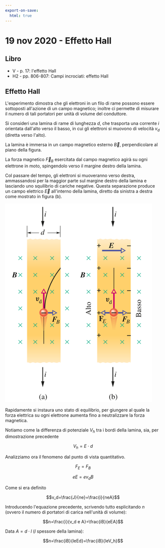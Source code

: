 ```yaml
---
export-on-save:
  html: true
---
```


# 19 nov 2020 - Effetto Hall

## Libro
- V - p. 17: l'effetto Hall
- H2  - pp. 806-807: Campi incrociati: effetto Hall

## Effetto Hall

L'esperimento dimostra che gli elettroni in un filo di rame possono essere sottoposti all'azione di un campo magnetico; inoltre ci permette di misurare il numero di tali portatori per unità di volume del conduttore.

Si consideri una lamina di rame di lunghezza $d$, che trasporta una corrente $i$ orientata dall'alto verso il basso, in cui gli elettroni si muovono di velocità $v_d$ (diretta verso l'alto).

La lamina è immersa in un campo magnetico esterno $\vec{B}$, perpendicolare al piano della figura.

La forza magnetico $\vec{F}_B$ esercitata dal campo magnetico agirà su ogni elettrone in moto, spingendolo verso il margine destro della lamina.

Col passare del tempo, gli elettroni si muoveranno verso destra, ammassandosi per la maggior parte sul margine destro della lamina e lasciando uno squilibrio di cariche negative.
Questa separazione produce un campo elettrico $\vec{E}$ all'interno della lamina, diretto da sinistra a destra come mostrato in figura (b).

![Schermata 2020-12-14 alle 10.12.26](/assets/Schermata%202020-12-14%20alle%2010.12.26.png)

Rapidamente si instaura uno stato di equilibrio, per giungere al quale la forza elettrica su ogni elettrone aumenta fino a neutralizzare la forza magnetica.

Notiamo come la differenza di potenziale $V_h$ tra i bordi della lamina, sia, per dimostrazione precedente

$$V_h=E\cdot d$$

Analizziamo ora il fenomeno dal punto di vista quantitativo.

$$F_E=F_B$$

$$eE=ev_d B$$

Come si era definito

$$v_d=\frac{J}{ne}=\frac{i}{neA}$$

Introducendo l'equazione precedente, scrivendo tutto esplicitando $n$ (ovvero il numero di portatori di carica nell'unità di volume):

$$n=\frac{i}{v_d e A}=\frac{iB}{eEA}$$

Data $A=d\cdot l$ ($l$ spessore della lamina):

$$n=\frac{iB}{leEd}=\frac{iB}{leV_h}$$
